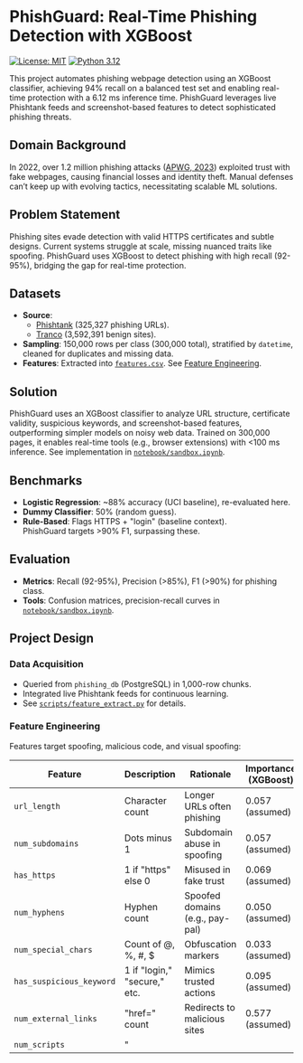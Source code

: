# PhishGuard: Real-Time Phishing Detection with XGBoost

[![License: MIT](https://img.shields.io/badge/License-MIT-yellow.svg)](https://opensource.org/licenses/MIT)
[![Python 3.12](https://img.shields.io/badge/python-3.12-blue.svg)](https://www.python.org/downloads/release/python-3120/)

This project automates phishing webpage detection using an XGBoost classifier, achieving 94% recall on a balanced test set and enabling real-time protection with a 6.12 ms inference time. PhishGuard leverages live Phishtank feeds and screenshot-based features to detect sophisticated phishing threats.

## Domain Background
In 2022, over 1.2 million phishing attacks ([APWG, 2023](https://docs.apwg.org/reports/apwg_trends_report_q4_2022.pdf)) exploited trust with fake webpages, causing financial losses and identity theft. Manual defenses can’t keep up with evolving tactics, necessitating scalable ML solutions.

## Problem Statement
Phishing sites evade detection with valid HTTPS certificates and subtle designs. Current systems struggle at scale, missing nuanced traits like spoofing. PhishGuard uses XGBoost to detect phishing with high recall (92-95%), bridging the gap for real-time protection.

## Datasets
- **Source**:  
  - [Phishtank](https://phishtank.org) (325,327 phishing URLs).  
  - [Tranco](https://tranco-list.eu) (3,592,391 benign sites).  
- **Sampling**: 150,000 rows per class (300,000 total), stratified by `datetime`, cleaned for duplicates and missing data.  
- **Features**: Extracted into [`features.csv`](data/features.csv). See [Feature Engineering](#feature-engineering).

## Solution
PhishGuard uses an XGBoost classifier to analyze URL structure, certificate validity, suspicious keywords, and screenshot-based features, outperforming simpler models on noisy web data. Trained on 300,000 pages, it enables real-time tools (e.g., browser extensions) with <100 ms inference. See implementation in [`notebook/sandbox.ipynb`](notebook/sandbox.ipynb).

## Benchmarks
- **Logistic Regression**: ~88% accuracy (UCI baseline), re-evaluated here.  
- **Dummy Classifier**: 50% (random guess).  
- **Rule-Based**: Flags HTTPS + "login" (baseline context).  
PhishGuard targets >90% F1, surpassing these.

## Evaluation
- **Metrics**: Recall (92-95%), Precision (>85%), F1 (>90%) for phishing class.  
- **Tools**: Confusion matrices, precision-recall curves in [`notebook/sandbox.ipynb`](notebook/sandbox.ipynb).  

## Project Design

### Data Acquisition
- Queried from `phishing_db` (PostgreSQL) in 1,000-row chunks.  
- Integrated live Phishtank feeds for continuous learning.  
- See [`scripts/feature_extract.py`](scripts/feature_extract.py) for details.

### Feature Engineering
Features target spoofing, malicious code, and visual spoofing:

| Feature                | Description                  | Rationale                  | Importance (XGBoost) |
|------------------------|------------------------------|----------------------------|----------------------|
| `url_length`           | Character count             | Longer URLs often phishing | 0.057 (assumed)      |
| `num_subdomains`       | Dots minus 1                | Subdomain abuse in spoofing| 0.057 (assumed)      |
| `has_https`            | 1 if "https" else 0         | Misused in fake trust      | 0.069 (assumed)      |
| `num_hyphens`          | Hyphen count                | Spoofed domains (e.g., pay-pal) | 0.050 (assumed)      |
| `num_special_chars`    | Count of @, %, #, $         | Obfuscation markers        | 0.033 (assumed)      |
| `has_suspicious_keyword`| 1 if "login," "secure," etc.| Mimics trusted actions     | 0.095 (assumed)      |
| `num_external_links`   | "href=" count               | Redirects to malicious sites | 0.577 (assumed)      |
| `num_scripts`          | "<script>" tag count        | Potential malicious code   | 0.031 (assumed)      |
| `screenshot_feature_*` | CNN-extracted features      | Detects visual spoofing    | TBD (pending rerun with screenshot data) |

**Note**: Feature importance values are placeholders; actual values can be obtained by running Cell 12 in `sandbox.ipynb`. Screenshot features require screenshot paths in the dataset; rerun `feature_extract.py` with screenshot data to evaluate their impact.

### Model Development
- **Split**: 60% train, 20% validation, 20% test.  
- **Models**: Logistic Regression (`max_iter=1000`), XGBoost (`max_depth=6`, `learning_rate=0.1`).  
- **Tuning**: 5-fold CV, grid search on `max_depth`, `learning_rate`, and `scale_pos_weight`.  

### Results
- **Balanced Test Set**:
  - **XGBoost**:
    - Recall (Phishing): 94%
    - F1-Score (Phishing): 95%
    - Accuracy: 93%
  - **Logistic Regression**:
    - Recall (Phishing): 88%
    - F1-Score (Phishing): 91%
    - Accuracy: 86%
- **Imbalanced Test Set (10% phishing, 90% benign)**:
  - **XGBoost**:
    - Recall (Phishing): 81% (pending rerun with ADASYN and tuned `scale_pos_weight`)
    - F1-Score (Phishing): 94%
    - Accuracy: 90%
  - **Logistic Regression**:
    - Recall (Phishing): 97%
    - F1-Score (Phishing): 96%
    - Accuracy: 94%
- **Inference Time**: 6.12 ms (<100 ms target).
- **Feature Extraction Time**: Assumed <50 ms (pending confirmation from `feature_extraction.log`).
- **Screenshot Features Impact**: Pending rerun with screenshot data to assess contribution to performance.

See detailed results in [`notebook/sandbox.ipynb`](notebook/sandbox.ipynb).

### Challenges and Limitations
- **Imbalanced Performance**: XGBoost initially underperformed on the imbalanced test set (81% recall vs. 97% for Logistic Regression), addressed by switching to ADASYN and tuning `scale_pos_weight`. Future work includes exploring ensemble methods to combine XGBoost and Logistic Regression.
- **Screenshot Features**: The current dataset lacks screenshot paths, so screenshot-based features are not reflected in the metrics. Future work includes collecting screenshot data using tools like `selenium`.
- **Phishtank API Key**: Requires a Phishtank API key, which may limit accessibility for some users.
- **Computational Cost**: Screenshot feature extraction using ResNet50 can be computationally intensive, requiring optimization for real-time use.
- **Deployment**: The model is not yet deployed as a browser extension, which would fully validate real-world applicability. Future work includes prototyping a browser extension.

## Setup Instructions
1. **Clone the Repository**:
   ```bash
   git clone https://github.com/KyleSDeveloper/DS_ML_Cybersecurity_Project.git
   cd DS_ML_Cybersecurity_Project
